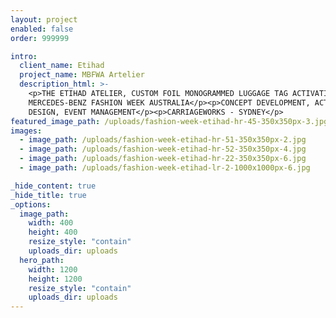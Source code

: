 ```yaml
---
layout: project
enabled: false
order: 999999

intro:
  client_name: Etihad
  project_name: MBFWA Artelier
  description_html: >-
    <p>THE ETIHAD ATELIER, CUSTOM FOIL MONOGRAMMED LUGGAGE TAG ACTIVATION AT
    MERCEDES-BENZ FASHION WEEK AUSTRALIA</p><p>CONCEPT DEVELOPMENT, ACTIVATION
    DESIGN, EVENT MANAGEMENT</p><p>CARRIAGEWORKS - SYDNEY</p>
featured_image_path: /uploads/fashion-week-etihad-hr-45-350x350px-3.jpg
images:
  - image_path: /uploads/fashion-week-etihad-hr-51-350x350px-2.jpg
  - image_path: /uploads/fashion-week-etihad-hr-52-350x350px-4.jpg
  - image_path: /uploads/fashion-week-etihad-hr-22-350x350px-6.jpg
  - image_path: /uploads/fashion-week-etihad-lr-2-1000x1000px-6.jpg

_hide_content: true
_hide_title: true
_options:
  image_path:
    width: 400
    height: 400
    resize_style: "contain"
    uploads_dir: uploads
  hero_path:
    width: 1200
    height: 1200
    resize_style: "contain"
    uploads_dir: uploads
---
```

